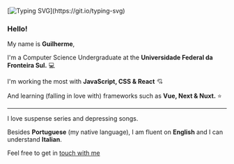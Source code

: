 
[![Typing SVG](https://readme-typing-svg.herokuapp.com?font=Fira+Code&size=30&pause=1000&color=CF9110&vCenter=true&multiline=true&width=500&height=120&lines=Every+day+I+make+it%2C;I'll+make+it+the+best+I+can.)](https://git.io/typing-svg)

### Hello! <br>
My name is **Guilherme**,
  
I'm a Computer Science Undergraduate at the **Universidade Federal da Fronteira Sul.** :computer: <br> 

I'm working the most with **JavaScript, CSS & React** :cupid: <br>

And learning (falling in love with) frameworks such as **Vue, Next & Nuxt.** :star: <hr>

I love suspense series and depressing songs. 

Besides **Portuguese** (my native language), I am fluent on **English** and I can understand **Italian**.

Feel free to get in <a href="mailto:guilherme.devon@hotmail.com"> touch with me</a>
